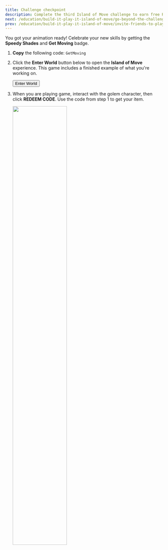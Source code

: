 ```yaml
---
title: Challenge checkpoint
description: Complete the third Island of Move challenge to earn free Roblox avatar items.
next: /education/build-it-play-it-island-of-move/go-beyond-the-challenge
prev: /education/build-it-play-it-island-of-move/invite-friends-to-play
---
```


You got your animation ready! Celebrate your new skills by getting the **Speedy Shades** and **Get Moving** badge.

1. **Copy** the following code: `GetMoving`

2. Click the **Enter World** button below to open the **Island of Move** experience. This game includes a finished example of what you're working on.

   <a href="https://www.roblox.com/games/5306359293/Island-of-Move">
   <Button variant="contained">Enter World</Button>
   </a>

3. When you are playing game, interact with the golem character, then click **REDEEM CODE**. Use the code from step 1 to get your item.

   <img src="../../assets/education/build-it-play-it-island-of-move/challenge-checkpoint/game-redeem-npc.jpeg" width="60%" />
